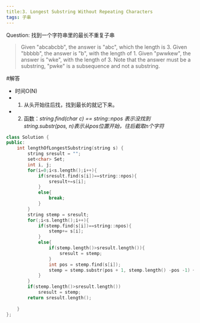 ```yaml
---
title:3. Longest Substring Without Repeating Characters
tags: 子串
---
```


Question:
找到一个字符串里的最长不重复子串

> Given "abcabcbb", the answer is "abc", which the length is 3.
Given "bbbbb", the answer is "b", with the length of 1.
Given "pwwkew", the answer is "wke", with the length of 3. Note that the answer must be a substring, "pwke" is a subsequence and not a substring.

#解答 
* 时间O(N)
* 1. 从头开始往后找，找到最长的就记下来。
* 2. 函数：*string.find(char c) == string::npos 表示没找到*
				*string.substr(pos, n)表示从pos位置开始，往后截取n个字符*
				
``` cpp
class Solution {
public:
    int lengthOfLongestSubstring(string s) {
        string sresult = "";
        set<char> Set;
        int i, j;
        for(i=0;i<s.length();i++){
            if(sresult.find(s[i])==string::npos){
                sresult+=s[i];
            }
            else{
                break;
            }
        }
        string stemp = sresult;        
        for(;i<s.length();i++){
            if(stemp.find(s[i])==string::npos){
                stemp+= s[i];
            }
            else{
                if(stemp.length()>sresult.length()){
                    sresult = stemp;
                }
                int pos = stemp.find(s[i]);
                stemp = stemp.substr(pos + 1, stemp.length() -pos -1) + s[i];
            }
        }
        if(stemp.length()>sresult.length())
            sresult = stemp;
        return sresult.length();
        
    }
};
```


				
					
